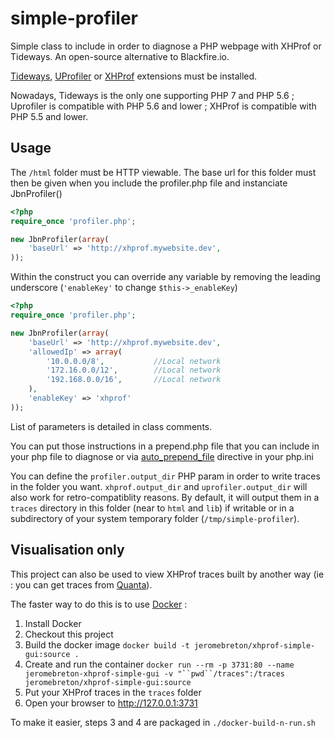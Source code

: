 # simple-profiler
Simple class to include in order to diagnose a PHP webpage with XHProf or Tideways. An open-source alternative to Blackfire.io.

[Tideways](https://github.com/tideways/php-profiler-extension), [UProfiler](https://github.com/FriendsOfPHP/uprofiler) or [XHProf](https://github.com/phacility/xhprof) extensions must be installed.

Nowadays, Tideways is the only one supporting PHP 7 and PHP 5.6 ;
Uprofiler is compatible with PHP 5.6 and lower ;
XHProf is compatible with PHP 5.5 and lower.

## Usage

The `/html` folder must be HTTP viewable. The base url for this folder must then be given when you include the profiler.php file and instanciate JbnProfiler()

```php
<?php
require_once 'profiler.php';

new JbnProfiler(array(
    'baseUrl' => 'http://xhprof.mywebsite.dev',
));
```

Within the construct you can override any variable by removing the leading underscore (`'enableKey'` to change `$this->_enableKey`)

```php
<?php
require_once 'profiler.php';

new JbnProfiler(array(
    'baseUrl' => 'http://xhprof.mywebsite.dev',
    'allowedIp' => array(
        '10.0.0.0/8',           //Local network
        '172.16.0.0/12',        //Local network
        '192.168.0.0/16',       //Local network
    ),
    'enableKey' => 'xhprof'
));
```

List of parameters is detailed in class comments.

You can put those instructions in a prepend.php file that you can include in your php file to diagnose
or via [auto_prepend_file](http://php.net/manual/ini.core.php#ini.auto-prepend-file) directive in your php.ini

You can define the `profiler.output_dir` PHP param in order to write traces in the folder you want. `xhprof.output_dir`
and `uprofiler.output_dir` will also work for retro-compatiblity reasons. By default, it will output them in a `traces`
directory in this folder (near to `html` and `lib`) if writable or in a subdirectory of your system temporary
folder (`/tmp/simple-profiler`).

## Visualisation only

This project can also be used to view XHProf traces built by another way (ie : you can get traces from [Quanta](https://www.quanta-computing.com/)).

The faster way to do this is to use [Docker](https://www.docker.com/) :

1. Install Docker
2. Checkout this project
3. Build the docker image `docker build -t jeromebreton/xhprof-simple-gui:source .`
4. Create and run the container `docker run --rm -p 3731:80 --name jeromebreton-xhprof-simple-gui -v "``pwd``/traces":/traces jeromebreton/xhprof-simple-gui:source`
5. Put your XHProf traces in the `traces` folder
6. Open your browser to http://127.0.0.1:3731

To make it easier, steps 3 and 4 are packaged in `./docker-build-n-run.sh`


